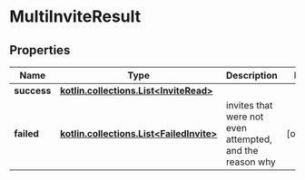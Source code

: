 
# MultiInviteResult

## Properties
Name | Type | Description | Notes
------------ | ------------- | ------------- | -------------
**success** | [**kotlin.collections.List&lt;InviteRead&gt;**](InviteRead.md) |  | 
**failed** | [**kotlin.collections.List&lt;FailedInvite&gt;**](FailedInvite.md) | invites that were not even attempted, and the reason why |  [optional]



